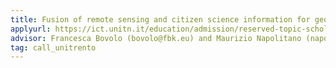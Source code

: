 ```yaml
---
title: Fusion of remote sensing and citizen science information for geospatial city sensing   
applyurl: https://ict.unitn.it/education/admission/reserved-topic-scholarships
advisor: Francesca Bovolo (bovolo@fbk.eu) and Maurizio Napolitano (napolitano@fbk.eu) 
tag: call_unitrento 
---
```


